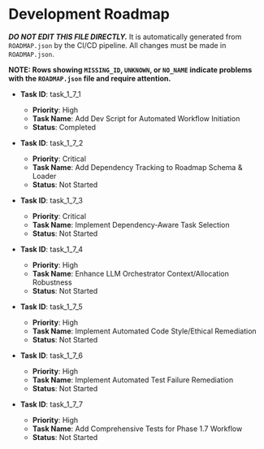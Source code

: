 # Development Roadmap

***DO NOT EDIT THIS FILE DIRECTLY.*** It is automatically generated from `ROADMAP.json` by the CI/CD pipeline. All changes must be made in `ROADMAP.json`.

**NOTE: Rows showing `MISSING_ID`, `UNKNOWN`, or `NO_NAME` indicate problems with the `ROADMAP.json` file and require attention.**

*   **Task ID**: task_1_7_1
    *   **Priority**: High
    *   **Task Name**: Add Dev Script for Automated Workflow Initiation
    *   **Status**: Completed

*   **Task ID**: task_1_7_2
    *   **Priority**: Critical
    *   **Task Name**: Add Dependency Tracking to Roadmap Schema & Loader
    *   **Status**: Not Started

*   **Task ID**: task_1_7_3
    *   **Priority**: Critical
    *   **Task Name**: Implement Dependency-Aware Task Selection
    *   **Status**: Not Started

*   **Task ID**: task_1_7_4
    *   **Priority**: High
    *   **Task Name**: Enhance LLM Orchestrator Context/Allocation Robustness
    *   **Status**: Not Started

*   **Task ID**: task_1_7_5
    *   **Priority**: High
    *   **Task Name**: Implement Automated Code Style/Ethical Remediation
    *   **Status**: Not Started

*   **Task ID**: task_1_7_6
    *   **Priority**: High
    *   **Task Name**: Implement Automated Test Failure Remediation
    *   **Status**: Not Started

*   **Task ID**: task_1_7_7
    *   **Priority**: High
    *   **Task Name**: Add Comprehensive Tests for Phase 1.7 Workflow
    *   **Status**: Not Started

